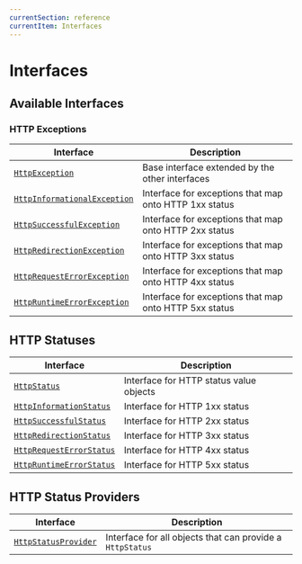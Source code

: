 ```yaml
---
currentSection: reference
currentItem: Interfaces
---
```


# Interfaces

## Available Interfaces

### HTTP Exceptions

Interface | Description
----------|----------------
[`HttpException`](HttpException.html) | Base interface extended by the other interfaces
[`HttpInformationalException`](HttpInformationalException.html) |  Interface for exceptions that map onto HTTP 1xx status
[`HttpSuccessfulException`](HttpSuccessfulException.html) | Interface for exceptions that map onto HTTP 2xx status
[`HttpRedirectionException`](HttpRedirectionException.html) | Interface for exceptions that map onto HTTP 3xx status
[`HttpRequestErrorException`](HttpRequestErrorException.html) | Interface for exceptions that map onto HTTP 4xx status
[`HttpRuntimeErrorException`](HttpRuntimeErrorException.html) | Interface for exceptions that map onto HTTP 5xx status

## HTTP Statuses

Interface | Description
----------|-------------
[`HttpStatus`](HttpStatus.html) | Interface for HTTP status value objects
[`HttpInformationStatus`](HttpInformationStatus.html) | Interface for HTTP 1xx status
[`HttpSuccessfulStatus`](HttpSuccessfulStatus.html) | Interface for HTTP 2xx status
[`HttpRedirectionStatus`](HttpRedirectionStatus.html) | Interface for HTTP 3xx status
[`HttpRequestErrorStatus`](HttpRequestErrorStatus.html) | Interface for HTTP 4xx status
[`HttpRuntimeErrorStatus`](HttpRuntimeErrorStatus.html) | Interface for HTTP 5xx status

## HTTP Status Providers

Interface | Description
----------|------------
[`HttpStatusProvider`](HttpStatusProvider.html) | Interface for all objects that can provide a `HttpStatus`
